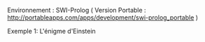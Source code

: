 ﻿Environnement : SWI-Prolog ( Version Portable : http://portableapps.com/apps/development/swi-prolog_portable )

Exemple 1: L'énigme d'Einstein